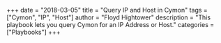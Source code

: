 +++
date = "2018-03-05"
title = "Query IP and Host in Cymon"
tags = ["Cymon", "IP", "Host"]
author = "Floyd Hightower"
description = "This playbook lets you query Cymon for an IP Address or Host."
categories = ["Playbooks"]
+++
